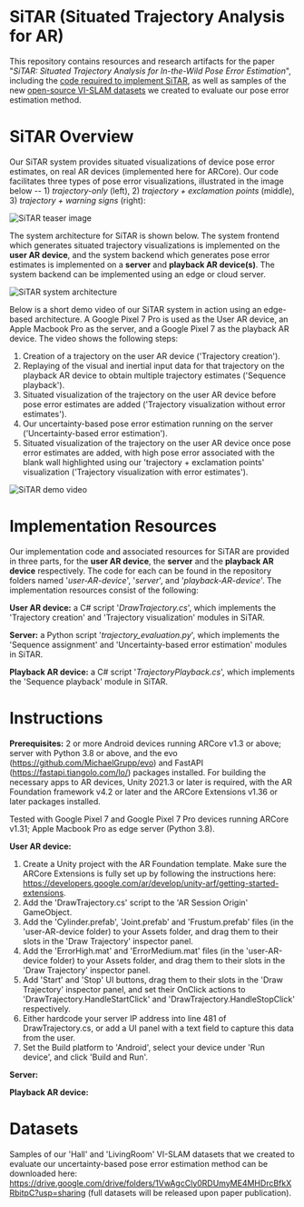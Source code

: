 # SiTAR (Situated Trajectory Analysis for AR)
This repository contains resources and research artifacts for the paper "_SiTAR: Situated Trajectory Analysis for In-the-Wild Pose Error Estimation_", including the [code required to implement SiTAR](#implementation-code), as well as samples of the new [open-source VI-SLAM datasets](#datasets) we created to evaluate our pose error estimation method.

# SiTAR Overview
Our SiTAR system provides situated visualizations of device pose error estimates, on real AR devices (implemented here for ARCore). Our code facilitates three types of pose error visualizations, illustrated in the image below -- 1) _trajectory-only_ (left), 2) _trajectory + exclamation points_ (middle), 3) _trajectory + warning signs_ (right):

![SiTAR teaser image](https://github.com/SiTARSys/SiTAR/blob/main/SiTARTeaser.png?raw=true)

The system architecture for SiTAR is shown below. The system frontend which generates situated trajectory visualizations is implemented on the **user AR device**, and the system backend which generates pose error estimates is implemented on a **server** and **playback AR device(s)**. The system backend can be implemented using an edge or cloud server.

![SiTAR system architecture](https://github.com/SiTARSys/SiTAR/blob/main/SystemArchitecture.png?raw=true)

Below is a short demo video of our SiTAR system in action using an edge-based architecture. A Google Pixel 7 Pro is used as the User AR device, an Apple Macbook Pro as the server, and a Google Pixel 7 as the playback AR device. The video shows the following steps: 

1) Creation of a trajectory on the user AR device ('Trajectory creation').
2) Replaying of the visual and inertial input data for that trajectory on the playback AR device to obtain multiple trajectory estimates ('Sequence playback').
3) Situated visualization of the trajectory on the user AR device before pose error estimates are added ('Trajectory visualization without error estimates').
4) Our uncertainty-based pose error estimation running on the server ('Uncertainty-based error estimation').
5) Situated visualization of the trajectory on the user AR device once pose error estimates are added, with high pose error associated with the blank wall highlighted using our 'trajectory + exclamation points' visualization ('Trajectory visualization with error estimates').

![SiTAR demo video](https://github.com/SiTARSys/SiTAR/blob/main/SiTAR.gif?raw=true)

# Implementation Resources

Our implementation code and associated resources for SiTAR are provided in three parts, for the **user AR device**, the **server** and the **playback AR device** respectively. The code for each can be found in the repository folders named '_user-AR-device_', '_server_', and '_playback-AR-device_'. The implementation resources consist of the following:

**User AR device:** a C# script '_DrawTrajectory.cs_', which implements the 'Trajectory creation' and 'Trajectory visualization' modules in SiTAR.

**Server:** a Python script '_trajectory_evaluation.py_', which implements the 'Sequence assignment' and 'Uncertainty-based error estimation' modules in SiTAR.

**Playback AR device:** a C# script '_TrajectoryPlayback.cs_', which implements the 'Sequence playback' module in SiTAR.


# Instructions

**Prerequisites:** 2 or more Android devices running ARCore v1.3 or above; server with Python 3.8 or above, and the evo (https://github.com/MichaelGrupp/evo) and FastAPI (https://fastapi.tiangolo.com/lo/) packages installed. For building the necessary apps to AR devices, Unity 2021.3 or later is required, with the AR Foundation framework v4.2 or later and the ARCore Extensions v1.36 or later packages installed.

Tested with Google Pixel 7 and Google Pixel 7 Pro devices running ARCore v1.31; Apple Macbook Pro as edge server (Python 3.8).

**User AR device:** 
1) Create a Unity project with the AR Foundation template. Make sure the ARCore Extensions is fully set up by following the instructions here: https://developers.google.com/ar/develop/unity-arf/getting-started-extensions.
2) Add the 'DrawTrajectory.cs' script to the 'AR Session Origin' GameObject.
3) Add the 'Cylinder.prefab', 'Joint.prefab' and 'Frustum.prefab' files (in the 'user-AR-device folder) to your Assets folder, and drag them to their slots in the 'Draw Trajectory' inspector panel.
4) Add the 'ErrorHigh.mat' and 'ErrorMedium.mat' files (in the 'user-AR-device folder) to your Assets folder, and drag them to their slots in the 'Draw Trajectory' inspector panel.
5) Add 'Start' and 'Stop' UI buttons, drag them to their slots in the 'Draw Trajectory' inspector panel, and set their OnClick actions to 'DrawTrajectory.HandleStartClick' and 'DrawTrajectory.HandleStopClick' respectively.
6) Either hardcode your server IP address into line 481 of DrawTrajectory.cs, or add a UI panel with a text field to capture this data from the user.
7) Set the Build platform to 'Android', select your device under 'Run device', and click 'Build and Run'.

**Server:**

**Playback AR device:**

# Datasets

Samples of our 'Hall' and 'LivingRoom' VI-SLAM datasets that we created to evaluate our uncertainty-based pose error estimation method can be downloaded here: https://drive.google.com/drive/folders/1VwAgcCly0RDUmyME4MHDrcBfkXRbitpC?usp=sharing (full datasets will be released upon paper publication).
